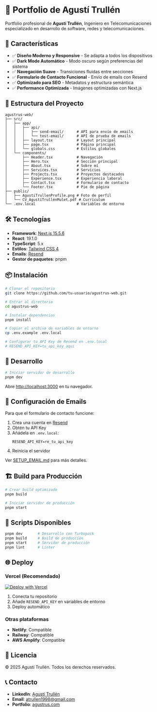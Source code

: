 # 🎨 Portfolio de Agustí Trullén

Portfolio profesional de **Agustí Trullén**, Ingeniero en Telecomunicaciones especializado en desarrollo de software, redes y telecomunicaciones.

## 🚀 Características

- ✅ **Diseño Moderno y Responsive** - Se adapta a todos los dispositivos
- ✅ **Dark Mode Automático** - Modo oscuro según preferencias del sistema
- ✅ **Navegación Suave** - Transiciones fluidas entre secciones
- ✅ **Formulario de Contacto Funcional** - Envío de emails con Resend
- ✅ **Optimizado para SEO** - Metadatos y estructura semántica
- ✅ **Performance Optimizada** - Imágenes optimizadas con Next.js

## 📂 Estructura del Proyecto

```
agustrus-web/
├── src/
│   ├── app/
│   │   ├── api/
│   │   │   ├── send-email/      # API para envío de emails
│   │   │   └── test-email/      # API de prueba de emails
│   │   ├── layout.tsx           # Layout principal
│   │   ├── page.tsx             # Página principal
│   │   └── globals.css          # Estilos globales
│   └── components/
│       ├── Header.tsx           # Navegación
│       ├── Hero.tsx             # Sección principal
│       ├── About.tsx            # Sobre mí
│       ├── Services.tsx         # Servicios
│       ├── Projects.tsx         # Proyectos destacados
│       ├── Experience.tsx       # Experiencia laboral
│       ├── Contact.tsx          # Formulario de contacto
│       └── Footer.tsx           # Pie de página
├── public/
│   ├── AgustiTrullenProfile.png # Foto de perfil
│   └── CV_AgustíTrullénMulet.pdf # Currículum
└── .env.local                   # Variables de entorno

```

## 🛠️ Tecnologías

- **Framework**: [Next.js 15.5.6](https://nextjs.org)
- **React**: 19.1.0
- **TypeScript**: 5.x
- **Estilos**: [Tailwind CSS 4](https://tailwindcss.com)
- **Emails**: [Resend](https://resend.com)
- **Gestor de paquetes**: pnpm

## 📦 Instalación

```bash
# Clonar el repositorio
git clone https://github.com/tu-usuario/agustrus-web.git

# Entrar al directorio
cd agustrus-web

# Instalar dependencias
pnpm install

# Copiar el archivo de variables de entorno
cp .env.example .env.local

# Configurar tu API Key de Resend en .env.local
# RESEND_API_KEY=tu_api_key_aqui
```

## 🚀 Desarrollo

```bash
# Iniciar servidor de desarrollo
pnpm dev
```

Abre [http://localhost:3000](http://localhost:3000) en tu navegador.

## 📧 Configuración de Emails

Para que el formulario de contacto funcione:

1. Crea una cuenta en [Resend](https://resend.com)
2. Obtén tu API Key
3. Añádela en `.env.local`:
   ```
   RESEND_API_KEY=re_tu_api_key
   ```
4. Reinicia el servidor

Ver [SETUP_EMAIL.md](./SETUP_EMAIL.md) para más detalles.

## 🏗️ Build para Producción

```bash
# Crear build optimizado
pnpm build

# Iniciar servidor de producción
pnpm start
```

## 📝 Scripts Disponibles

```bash
pnpm dev       # Desarrollo con Turbopack
pnpm build     # Build de producción
pnpm start     # Servidor de producción
pnpm lint      # Linter
```

## 🌐 Deploy

### Vercel (Recomendado)

[![Deploy with Vercel](https://vercel.com/button)](https://vercel.com/new)

1. Conecta tu repositorio
2. Añade `RESEND_API_KEY` en variables de entorno
3. Deploy automático

### Otras plataformas

- **Netlify**: Compatible
- **Railway**: Compatible
- **AWS Amplify**: Compatible

## 📄 Licencia

© 2025 Agustí Trullén. Todos los derechos reservados.

## 📞 Contacto

- **LinkedIn**: [Agustí Trullén](https://www.linkedin.com/in/agust%C3%AD-trull%C3%A9n-b6839a22b/)
- **Email**: atrullen1998@gmail.com
- **Portfolio**: [agustrus.com](https://agustrus.com)
